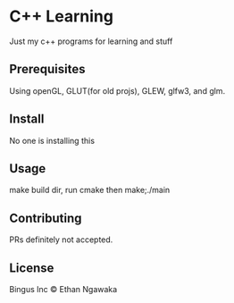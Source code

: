 # C++ Learning

Just my c++ programs for learning and stuff

## Prerequisites

Using openGL, GLUT(for old projs), GLEW, glfw3, and glm.

## Install

No one is installing this

## Usage

make build dir, run cmake then make;./main

## Contributing

PRs definitely not accepted.

## License

Bingus Inc © Ethan Ngawaka